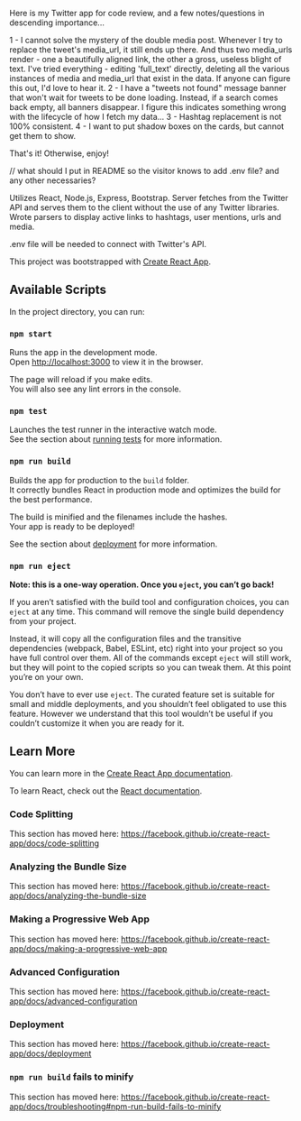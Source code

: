 Here is my Twitter app for code review, and a few notes/questions in descending importance...

1 - I cannot solve the mystery of the double media post. Whenever I try to replace the tweet's media_url, it still ends up there. And thus two media_urls render - one a beautifully aligned link, the other a gross, useless blight of text. I've tried everything - editing 'full_text' directly, deleting all the various instances of media and media_url that exist in the data. If anyone can figure this out, I'd love to hear it.
2 - I have a "tweets not found" message banner that won't wait for tweets to be done loading. Instead, if a search comes back empty, all banners disappear. I figure this indicates something wrong with the lifecycle of how I fetch my data...
3 - Hashtag replacement is not 100% consistent.
4 - I want to put shadow boxes on the cards, but cannot get them to show.

That's it! Otherwise, enjoy!

// what should I put in README so the visitor knows to add .env file? and any other necessaries?

Utilizes React, Node.js, Express, Bootstrap. Server fetches from the Twitter API and serves them to the client without the use of any Twitter libraries.
Wrote parsers to display active links to hashtags, user mentions, urls and media.

.env file will be needed to connect with Twitter's API.

This project was bootstrapped with [Create React App](https://github.com/facebook/create-react-app).

## Available Scripts

In the project directory, you can run:

### `npm start`

Runs the app in the development mode.<br />
Open [http://localhost:3000](http://localhost:3000) to view it in the browser.

The page will reload if you make edits.<br />
You will also see any lint errors in the console.

### `npm test`

Launches the test runner in the interactive watch mode.<br />
See the section about [running tests](https://facebook.github.io/create-react-app/docs/running-tests) for more information.

### `npm run build`

Builds the app for production to the `build` folder.<br />
It correctly bundles React in production mode and optimizes the build for the best performance.

The build is minified and the filenames include the hashes.<br />
Your app is ready to be deployed!

See the section about [deployment](https://facebook.github.io/create-react-app/docs/deployment) for more information.

### `npm run eject`

**Note: this is a one-way operation. Once you `eject`, you can’t go back!**

If you aren’t satisfied with the build tool and configuration choices, you can `eject` at any time. This command will remove the single build dependency from your project.

Instead, it will copy all the configuration files and the transitive dependencies (webpack, Babel, ESLint, etc) right into your project so you have full control over them. All of the commands except `eject` will still work, but they will point to the copied scripts so you can tweak them. At this point you’re on your own.

You don’t have to ever use `eject`. The curated feature set is suitable for small and middle deployments, and you shouldn’t feel obligated to use this feature. However we understand that this tool wouldn’t be useful if you couldn’t customize it when you are ready for it.

## Learn More

You can learn more in the [Create React App documentation](https://facebook.github.io/create-react-app/docs/getting-started).

To learn React, check out the [React documentation](https://reactjs.org/).

### Code Splitting

This section has moved here: https://facebook.github.io/create-react-app/docs/code-splitting

### Analyzing the Bundle Size

This section has moved here: https://facebook.github.io/create-react-app/docs/analyzing-the-bundle-size

### Making a Progressive Web App

This section has moved here: https://facebook.github.io/create-react-app/docs/making-a-progressive-web-app

### Advanced Configuration

This section has moved here: https://facebook.github.io/create-react-app/docs/advanced-configuration

### Deployment

This section has moved here: https://facebook.github.io/create-react-app/docs/deployment

### `npm run build` fails to minify

This section has moved here: https://facebook.github.io/create-react-app/docs/troubleshooting#npm-run-build-fails-to-minify
